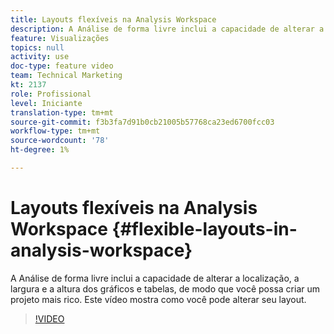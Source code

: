 ```yaml
---
title: Layouts flexíveis na Analysis Workspace
description: A Análise de forma livre inclui a capacidade de alterar a localização, a largura e a altura dos gráficos e tabelas, de modo que você possa criar um projeto mais rico. Este vídeo mostra como você pode alterar seu layout.
feature: Visualizações
topics: null
activity: use
doc-type: feature video
team: Technical Marketing
kt: 2137
role: Profissional
level: Iniciante
translation-type: tm+mt
source-git-commit: f3b3fa7d91b0cb21005b57768ca23ed6700fcc03
workflow-type: tm+mt
source-wordcount: '78'
ht-degree: 1%

---
```



# Layouts flexíveis na Analysis Workspace {#flexible-layouts-in-analysis-workspace}

 A Análise de forma livre inclui a capacidade de alterar a localização, a largura e a altura dos gráficos e tabelas, de modo que você possa criar um projeto mais rico. Este vídeo mostra como você pode alterar seu layout.

>[!VIDEO](https://video.tv.adobe.com/v/24706/?quality=12)

